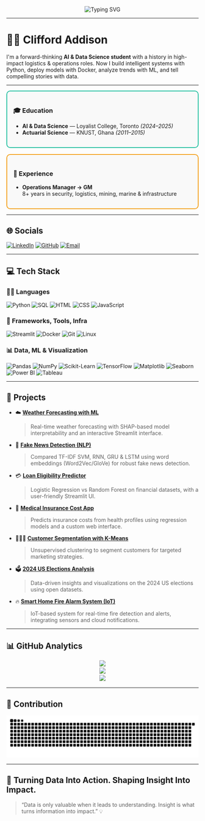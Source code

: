 <!-- Animated Typing Banner -->
<p align="center">
  <img src="https://readme-typing-svg.demolab.com?font=JetBrains+Mono&size=28&duration=2500&pause=1000&color=00BFFF&center=true&vCenter=true&width=800&lines=Hi%2C+I'm+Clifford+Addison+%F0%9F%91%8B;Data+Scientist+%7C+AI+Developer+%7C+Logistics+Expert;From+Operations+to+Intelligence+%F0%9F%9A%80;Building+Smarter+Solutions+Every+Day+%F0%9F%9A%80" alt="Typing SVG" />
</p>

---

# 🧑‍💻 Clifford Addison

I'm a forward-thinking **AI & Data Science student** with a history in high-impact logistics & operations roles. Now I build intelligent systems with Python, deploy models with Docker, analyze trends with ML, and tell compelling stories with data.

---

<div style="display: flex; gap: 16px; flex-wrap: wrap;">

  <div style="flex: 1; min-width: 250px; border: 2px solid #1ABC9C; border-radius: 10px; padding: 16px; background: #f9f9f9;">
    <h3>🎓 Education</h3>
    <ul>
      <li><strong>AI & Data Science</strong> — Loyalist College, Toronto <em>(2024–2025)</em></li>
      <li><strong>Actuarial Science</strong> — KNUST, Ghana <em>(2011–2015)</em></li>
    </ul>
  </div>

  <div style="flex: 1; min-width: 250px; border: 2px solid #F39C12; border-radius: 10px; padding: 16px; background: #f9f9f9;">
    <h3>💼 Experience</h3>
    <ul>
      <li><strong>Operations Manager → GM</strong><br>
        8+ years in security, logistics, mining, marine & infrastructure
      </li>
    </ul>
  </div>

</div>


---

## 🌐 Socials

[![LinkedIn](https://img.shields.io/badge/LinkedIn-blue?style=for-the-badge&logo=linkedin)](https://linkedin.com/in/cliffordaddison)
[![GitHub](https://img.shields.io/badge/GitHub-181717?style=for-the-badge&logo=github)](https://github.com/cliffordaddison)
[![Email](https://img.shields.io/badge/Gmail-D14836?style=for-the-badge&logo=gmail&logoColor=white)](mailto:clifford.siisi.addison@gmail.com)

---

## 💻 Tech Stack

### 🐱‍💻 Languages
![Python](https://img.shields.io/badge/-Python-3776AB?logo=python&logoColor=white&style=for-the-badge)
![SQL](https://img.shields.io/badge/-SQL-4479A1?logo=mysql&logoColor=white&style=for-the-badge)
![HTML](https://img.shields.io/badge/-HTML5-E34F26?logo=html5&logoColor=white&style=for-the-badge)
![CSS](https://img.shields.io/badge/-CSS3-1572B6?logo=css3&logoColor=white&style=for-the-badge)
![JavaScript](https://img.shields.io/badge/-JavaScript-F7DF1E?logo=javascript&logoColor=black&style=for-the-badge)

### 🧰 Frameworks, Tools, Infra
![Streamlit](https://img.shields.io/badge/-Streamlit-FF4B4B?logo=streamlit&logoColor=white&style=for-the-badge)
![Docker](https://img.shields.io/badge/-Docker-2496ED?logo=docker&logoColor=white&style=for-the-badge)
![Git](https://img.shields.io/badge/-Git-F05032?logo=git&logoColor=white&style=for-the-badge)
![Linux](https://img.shields.io/badge/-Linux-FCC624?logo=linux&logoColor=black&style=for-the-badge)

### 📊 Data, ML & Visualization
![Pandas](https://img.shields.io/badge/-Pandas-150458?logo=pandas&logoColor=white&style=for-the-badge)
![NumPy](https://img.shields.io/badge/-NumPy-013243?logo=numpy&logoColor=white&style=for-the-badge)
![Scikit-Learn](https://img.shields.io/badge/-Scikit--Learn-F7931E?logo=scikitlearn&logoColor=white&style=for-the-badge)
![TensorFlow](https://img.shields.io/badge/-TensorFlow-FF6F00?logo=tensorflow&logoColor=white&style=for-the-badge)
![Matplotlib](https://img.shields.io/badge/-Matplotlib-11557C?style=for-the-badge&logo=python&logoColor=white)
![Seaborn](https://img.shields.io/badge/-Seaborn-2D6AB3?style=for-the-badge&logo=python&logoColor=white)
![Power BI](https://img.shields.io/badge/-Power%20BI-F2C811?logo=powerbi&logoColor=black&style=for-the-badge)
![Tableau](https://img.shields.io/badge/-Tableau-E97627?logo=tableau&logoColor=white&style=for-the-badge)

---

## 🚀 Projects

- ☁️ **[Weather Forecasting with ML](https://github.com/cliffordaddison/Weather-Forecasting)**
  > Real-time weather forecasting with SHAP-based model interpretability and an interactive Streamlit interface.

- 📰 **[Fake News Detection (NLP)](https://github.com/cliffordaddison/Fake-News-Prediction)**
  > Compared TF-IDF SVM, RNN, GRU & LSTM using word embeddings (Word2Vec/GloVe) for robust fake news detection.

- 💳 **[Loan Eligibility Predictor](https://github.com/cliffordaddison/Loan-Eligibility-Prediction)**
  > Logistic Regression vs Random Forest on financial datasets, with a user-friendly Streamlit UI.

- 🧾 **[Medical Insurance Cost App](https://github.com/cliffordaddison/Medical-Insurance-Cost-Prediction)**
  > Predicts insurance costs from health profiles using regression models and a custom web interface.

- 🧑‍🤝‍🧑 **[Customer Segmentation with K-Means](https://github.com/cliffordaddison/Customer-Segmentation-with-K-Means-Clustering)**
  > Unsupervised clustering to segment customers for targeted marketing strategies.

- 🗳️ **[2024 US Elections Analysis](https://github.com/cliffordaddison/2024-US-Elections)**
  > Data-driven insights and visualizations on the 2024 US elections using open datasets.

- 🔥 **[Smart Home Fire Alarm System (IoT)](https://github.com/cliffordaddison/Smart_Home_Fire_Alarm_System)**
  > IoT-based system for real-time fire detection and alerts, integrating sensors and cloud notifications.

---

## 📊 GitHub Analytics

<p align="center">
  <img src="https://github-readme-stats.vercel.app/api?username=cliffordaddison&show_icons=true&theme=radical" />
  <br/>
  <img src="https://github-readme-streak-stats.herokuapp.com/?user=cliffordaddison&theme=radical" />
  <br/>
  <img src="https://github-readme-activity-graph.vercel.app/graph?username=cliffordaddison&theme=react-dark" />
</p>

---

## 📝 Contribution

![Snake animation](https://raw.githubusercontent.com/cliffordaddison/cliffordaddison/output/github-contribution-grid-snake.svg)

---

## 🚀 Turning Data Into Action. Shaping Insight Into Impact.

> “Data is only valuable when it leads to understanding. Insight is what turns information into impact.” 💡
